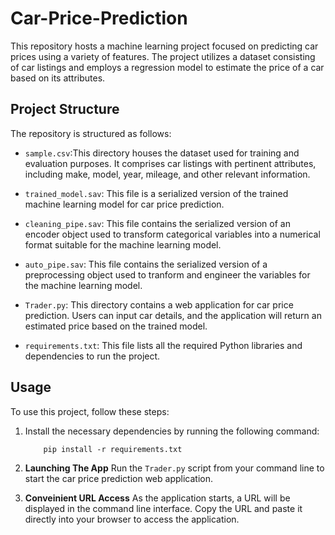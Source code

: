 # Car-Price-Prediction

This repository hosts a machine learning project focused on predicting car prices using a variety of features. The project utilizes a dataset consisting of car listings and employs a regression model to estimate the price of a car based on its attributes.

## Project Structure
The repository is structured as follows:

- `sample.csv`:This directory houses the dataset used for training and evaluation purposes. It comprises car listings with pertinent attributes, including make, model, year, mileage, and other relevant information.

- `trained_model.sav`: This file is a serialized version of the trained machine learning model for car price prediction.

- `cleaning_pipe.sav`: This file contains the serialized version of an encoder object used to transform categorical variables into a numerical format suitable for the machine learning model.

- `auto_pipe.sav`: This file contains the serialized version of a preprocessing object used to tranform and engineer the variables for the machine learning model.

- `Trader.py`: This directory contains a web application for car price prediction. Users can input car details, and the application will return an estimated price based on the trained model.

- `requirements.txt`: This file lists all the required Python libraries and dependencies to run the project.

## Usage
To use this project, follow these steps:

1. Install the necessary dependencies by running the following command:
    ```
        pip install -r requirements.txt 
    ```
2. **Launching The App**
    Run the `Trader.py` script from your command line to start the car price prediction web application.

3. **Conveinient URL Access**
    As the application starts, a URL will be displayed in the command line interface. Copy the URL and paste it directly into your browser to access the application.

  
